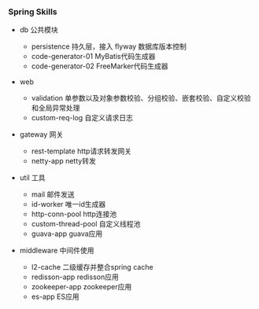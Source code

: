 ### Spring Skills

- db 公共模块
    - persistence 持久层，接入 flyway 数据库版本控制
    - code-generator-01 MyBatis代码生成器
    - code-generator-02 FreeMarker代码生成器

- web
    - validation 单参数以及对象参数校验、分组校验、嵌套校验、自定义校验和全局异常处理
    - custom-req-log 自定义请求日志

- gateway 网关
    - rest-template http请求转发网关
    - netty-app netty转发

- util 工具
    - mail 邮件发送
    - id-worker 唯一id生成器
    - http-conn-pool http连接池
    - custom-thread-pool 自定义线程池
    - guava-app guava应用

- middleware 中间件使用
    - l2-cache 二级缓存并整合spring cache
    - redisson-app redisson应用
    - zookeeper-app zookeeper应用
    - es-app ES应用